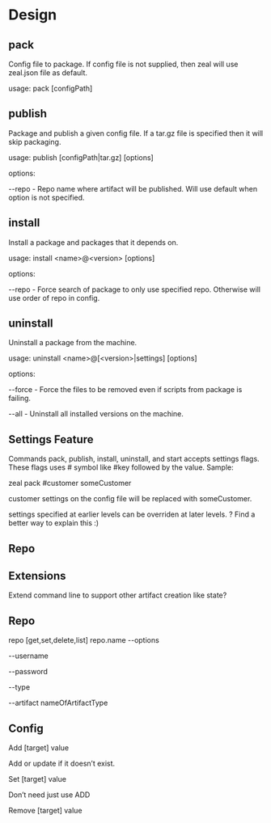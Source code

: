 # Design

## pack
Config file to package. If config file is not supplied, then zeal will use zeal.json file as default.

usage: pack [configPath]

## publish
Package and publish a given config file. If a tar.gz file is specified then it will skip packaging.

usage: publish [configPath|tar.gz] [options]

options:

--repo - Repo name where artifact will be published. Will use default when option is not specified.
 
## install
Install a package and packages that it depends on.

usage: install \<name\>@\<version\> [options]

options: 

--repo - Force search of package to only use specified repo. Otherwise will use order of repo in config.
 
## uninstall
Uninstall a package from the machine.

usage: uninstall \<name\>@[\<version\>|settings] [options]

options:

--force - Force the files to be removed even if scripts from package is failing.

--all - Uninstall all installed versions on the machine.

## Settings Feature

Commands pack, publish, install, uninstall, and start accepts settings flags. 
These flags uses # symbol like #key followed by the value. Sample:

zeal pack #customer someCustomer

customer settings on the config file will be replaced with someCustomer.

settings specified at earlier levels can be overriden at later levels.
? Find a better way to explain this :)

## Repo

## Extensions
Extend command line to support other artifact creation like state?

## Repo
repo [get,set,delete,list] repo.name --options

--username

--password

--type

--artifact nameOfArtifactType

## Config
Add [target] value

Add or update if it doesn’t exist.
 
Set [target] value

Don’t need just use ADD
 
Remove [target] value
  